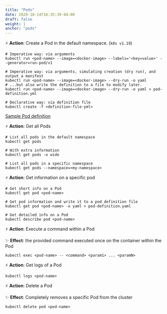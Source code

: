 ```yaml
---
title: "Pods"
date: 2020-10-14T16:35:39-04:00
draft: false
weight: 1
anchor: "pods"
---
```


⚡️ **Action**: Create a Pod in the default namespace. (`k8s v1.19`)

```shell script
# Imperative way: via arguments
kubectl run <pod-name> --image=<docker-image> --labels='<key=value>' --generator=run-pod/v1

# Imperative way: via arguments, simulating creation (dry run), and output a manifest
kubectl run <pod-name> --image=<docker-image> --dry-run -o yaml
# ...but also write the definition to a file to modify later.
kubectl run <pod-name> --image=<docker-image> --dry-run -o yaml > pod-definition.yml

# Declarative way: via definition file
kubectl create -f <definition-file-yml>
```

[Sample Pod definition](https://github.com/ddubson/k8s-examples/blob/main/src/1_simple_pod.yml)

⚡️ **Action**: Get all Pods

```shell script
# List all pods in the default namespace
kubectl get pods

# With extra information
kubectl get pods -o wide

# List all pods in a specific namespace
kubectl get pods --namespace=<my-namespace>
```

⚡️ **Action**: Get information on a specific pod

```shell script
# Get short info on a Pod
kubectl get pod <pod-name>

# Get pod information and write it to a pod definition file
kubectl get pod <pod-name> -o yaml > pod-definition.yaml

# Get detailed info on a Pod
kubectl describe pod <pod-name>
```

⚡️ **Action**: Execute a command within a Pod

✨ **Effect**: the provided command executed once on the container within the Pod

```shell script
kubectl exec <pod-name> -- <command> <param1> ... <paramN>
```

⚡️ **Action**: Get logs of a Pod

```shell script
kubectl logs <pod-name>
```

⚡️ **Action**: Delete a Pod

✨ **Effect**: Completely removes a specific Pod from the cluster

```shell script
kubectl delete pod <pod-name>
```